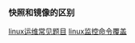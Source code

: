 ### 快照和镜像的区别

[linux运维常见题目](https://blog.csdn.net/wh211212/article/details/52856240)
[linux监控命令覆盖](https://www.cnblogs.com/lingfengblogs/p/4158727.html)
